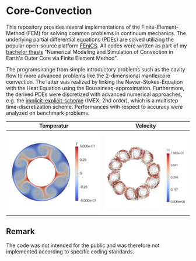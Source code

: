 # Core-Convection
This repository provides several implementations of the Finite-Element-Method (FEM) for solving common problems in continuum mechanics. The underlying partial differential equations (PDEs) are solved utilizing the popular open-source platform [FEniCS](https://fenicsproject.org/). All codes were written as part of my [bachelor thesis](https://github.com/b-turan/core-convection/blob/master/Bachelor-Thesis-Turan.pdf) "Numerical Modeling and Simulation of Convection in Earth's Outer Core via Finite Element Method". 

The programs range from simple introductory problems such as the cavity flow to more advanced problems like the 2-dimensional mantle/core convection. The latter was realized by linking the Navier-Stokes-Equation with the Heat Equation using the Boussinesq-approximation. Furthermore, the derived PDEs were discretized with advanced numerical approaches, e.g. the [implicit-explicit-scheme](https://epubs.siam.org/doi/abs/10.1137/0732037) (IMEX, 2nd order), which is a multistep time-discretization scheme. Performances with respect to accuracy were analyzed on benchmark problems.

Temperatur             |  Velocity
:-------------------------:|:-------------------------:
![](pictures/core_temp_1e6_30s.jpg)  |  ![](pictures/core_velo_1e6_..s.jpg)

## Remark
The code was not intended for the public and was therefore not implemented according to specific coding standards. 
